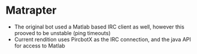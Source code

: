 Matrapter
=================

-  The original bot used a Matlab based IRC client as well, however this prooved to be unstable (ping timeouts)
-  Current rendition uses PircbotX as the IRC connection, and the java API for access to Matlab
